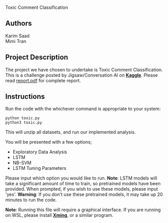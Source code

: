 Toxic Comment Classification

## Authors
Karim Saad\
Mimi Tran

## Project Description
The project we have chosen to undertake is Toxic Comment Classification. This is a challenge posted by Jigsaw/Conversation AI on [**Kaggle**](https://www.kaggle.com/c/jigsaw-toxic-comment-classification-challenge).
Please read [report.pdf](report.pdf) for complete report.

## Instructions
Run the code with the whichever command is appropriate to your system:

    python toxic.py
    python3 toxic.py

This will unzip all datasets, and run our implemented analysis.

You will be presented with a few options;

- Exploratory Data Analysis
- LSTM
- NB-SVM
- LSTM Tuning Parameters

Please input which option you would like to run.
**Note**: LSTM models will take a significant amount of time to train, so pretrained models have been provided. When prompted, if you wish to use these models, please input 'yes'.
**Warning**: If you don't use these pretrained models, it may take up 20 minutes to run the code.

**Note**: Running this file will require a graphical interface. If you are running on WSL, please install [**Xming**](https://sourceforge.net/projects/xming/), or a similar program.
